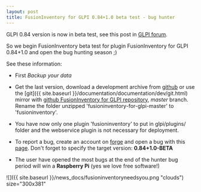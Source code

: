 ```yaml
---
layout: post
title: FusionInventory for GLPI 0.84+1.0 beta test - bug hunter
---
```


GLPI 0.84 version is now in beta test, see this post in [GLPI forum](http://www.glpi-project.org/forum/search.php?search_id=1785690941).

So we begin FusionInventory beta test for plugin FusionInventory for GLPI 0.84+1.0 and open the bug hunting season ;)

See these information:

* First *Backup your data*

* Get the last version, download a development archive from [github](https://github.com/fusinv/fusioninventory-for-glpi/archive/master.zip) or use the [git]({{ site.baseurl }}/documentation/documentation/dev/git.html) mirror with [github FusionInventory for GLPI repository](https://github.com/fusinv/fusioninventory-for-glpi), *master* branch. Rename the folder unzipped 'fusioninventory-for-glpi-master' to 'fusioninventory'.

* You have now only one plugin 'fusioninventory' to put in glpi/plugins/ folder and the webservice plugin is not necessary for deployment.

* To report a bug, create an account on [forge](http://forge.fusioninventory.org) and open a bug with this [page](http://forge.fusioninventory.org/projects/fusioninventory-for-glpi/issues/new). Don't forget to specify the target version: **0.84+1.0-BETA**

* The user have opened the most bugs at the end of the hunter bug period will win a **Raspberry Pi** (yes we love free software!)

![]({{ site.baseurl }}/news_docs/fusioninventoryneedsyou.png "clouds") size="300x381"
